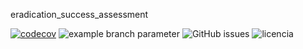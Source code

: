 eradication_success_assessment

[![codecov](https://codecov.io/gh/IslasGECI/eradication_success_assessment/branch/master/graph/badge.svg)](https://codecov.io/gh/IslasGECI/eradication_success_assessment)
![example branch
parameter](https://github.com/IslasGECI/eradication_success_assessment/actions/workflows/actions.yml/badge.svg)
![GitHub issues](https://img.shields.io/github/issues-pr/IslasGECI/eradication_success_assessment)
![licencia](https://img.shields.io/github/license/IslasGECI/eradication_success_assessment)